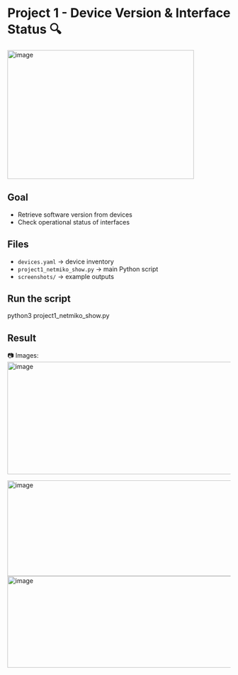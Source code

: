 # Project 1 - Device Version & Interface Status 🔍

<img width="421" height="291" alt="image" src="https://github.com/user-attachments/assets/e9c711dc-2b4c-4e4d-a9c9-118a5f9d05f7" />


## Goal
- Retrieve software version from devices
- Check operational status of interfaces

## Files
- `devices.yaml` → device inventory
- `project1_netmiko_show.py` → main Python script
- `screenshots/` → example outputs

## Run the script

python3 project1_netmiko_show.py


## Result

📷 Images:
<img width="940" height="254" alt="image" src="https://github.com/user-attachments/assets/cce49a4d-c4de-4e02-8716-f360fa555ddf" />

<img width="940" height="216" alt="image" src="https://github.com/user-attachments/assets/78b30850-7296-41cd-b25e-556e9f1853f2" />

<img width="940" height="207" alt="image" src="https://github.com/user-attachments/assets/2406e192-a84c-4aa1-a425-90b4af47c27d" />

